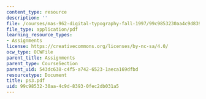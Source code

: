 ```yaml
---
content_type: resource
description: ''
file: /courses/mas-962-digital-typography-fall-1997/99c9853230aa4c9d83930fec2db031a5_ps3.pdf
file_type: application/pdf
learning_resource_types:
- Assignments
license: https://creativecommons.org/licenses/by-nc-sa/4.0/
ocw_type: OCWFile
parent_title: Assignments
parent_type: CourseSection
parent_uid: 543dc638-c4f5-a742-6523-1aeca169dfbd
resourcetype: Document
title: ps3.pdf
uid: 99c98532-30aa-4c9d-8393-0fec2db031a5
---
```

